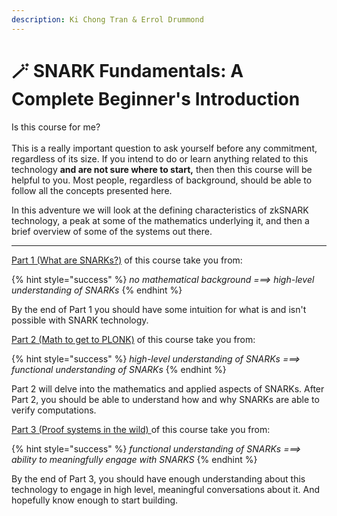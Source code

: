 ```yaml
---
description: Ki Chong Tran & Errol Drummond
---
```


# 🪄 SNARK Fundamentals: A Complete Beginner's Introduction

Is this course for me? \
\
This is a really important question to ask yourself before any commitment, regardless of its size. If you intend to do or learn anything related to this technology **and are not sure where to start,** then then this course will be helpful to you. Most people, regardless of background, should be able to follow all the concepts presented here.&#x20;

In this adventure we will look at the defining characteristics of zkSNARK technology, a peak at some of the mathematics underlying it, and then a brief overview of some of the systems out there.

***

[Part 1 (What are SNARKs?)](part-1/) of this course take you from:

{% hint style="success" %}
_no mathematical background ===> high-level understanding of SNARKs_
{% endhint %}

By the end of Part 1 you should have some intuition for what is and isn't possible with SNARK technology.

[Part 2 (Math to get to PLONK)](part-2/) of this course take you from:

{% hint style="success" %}
_high-level understanding of SNARKs ===> functional understanding of SNARKs_
{% endhint %}

Part 2 will delve into the mathematics and applied aspects of SNARKs. After Part 2, you should be able to understand how and why SNARKs are able to verify computations.

[Part 3 (Proof systems in the wild) ](part-3/)of this course take you from:

{% hint style="success" %}
_functional understanding of SNARKs ===> ability to meaningfully engage with SNARKS_
{% endhint %}

By the end of Part 3, you should have enough understanding about this technology to engage in high level, meaningful conversations about it. And hopefully know enough to start building.
